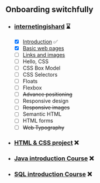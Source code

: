 ## Onboarding switchfully ##
- ### [internetingishard](https://github.com/IgnaceB/onboarding-switchfully/tree/main/internetingishard) :hourglass: ###
	- [x] [Introduction](https://github.com/IgnaceB/onboarding-switchfully/tree/main/internetingishard/introduction) :white_check_mark:
	- [x] [Basic web pages](https://github.com/IgnaceB/onboarding-switchfully/tree/main/internetingishard/basic_web_pages)
	- [ ] [Links and images](https://github.com/IgnaceB/onboarding-switchfully/tree/main/internetingishard/links_and_images)
	- [ ] Hello, CSS 
	- [ ] CSS Box Model
	- [ ] CSS Selectors 
	- [ ] Floats
	- [ ] Flexbox 
	- [ ] ~~Advance positioning~~ 
	- [ ] Responsive design
	- [ ] ~~Responsive images~~
	- [ ] Semantic HTML
	- [ ] HTML forms
	- [ ] ~~Web Typography~~
- ### [HTML & CSS project]() :x: ###
- ### [Java introduction Course]() :x: ###
- ### [SQL introduction Course]() :x: ###